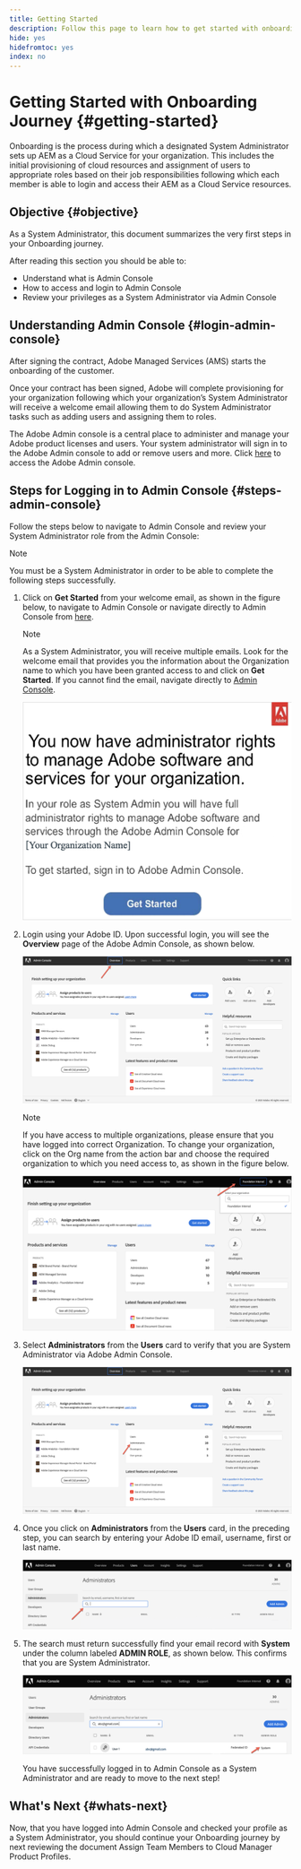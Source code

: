 ```yaml
---
title: Getting Started 
description: Follow this page to learn how to get started with onboarding journey
hide: yes
hidefromtoc: yes
index: no
---
```

# Getting Started with Onboarding Journey {#getting-started}

Onboarding is the process during which a designated System Administrator sets up AEM as a Cloud Service for your organization. This includes the initial provisioning of cloud resources and assignment of users to appropriate roles based on their job responsibilities following which each member is able to login and access their AEM as a Cloud Service resources.

## Objective {#objective}

As a System Administrator, this document summarizes the very first steps in your Onboarding journey. 

After reading this section you should be able to:

* Understand what is Admin Console
* How to access and login to Admin Console
* Review your privileges as a System Administrator via Admin Console

## Understanding Admin Console {#login-admin-console}

After signing the contract, Adobe Managed Services (AMS) starts the onboarding of the customer. 

Once your contract has been signed, Adobe will complete provisioning for your organization following which your organization’s System Administrator will receive a welcome email allowing them to do System Administrator tasks such as adding users and assigning them to roles.

The Adobe Admin console is a central place to administer and manage your Adobe product licenses and users. Your system administrator will sign in to the Adobe Admin console to add or remove users and more. Click [here](https://adminconsole.adobe.com/) to access the Adobe Admin console. 


## Steps for Logging in to Admin Console {#steps-admin-console}

Follow the steps below to navigate to Admin Console and review your System Administrator role from the Admin Console:

>[!NOTE]
>You must be a System Administrator in order to be able to complete the following steps successfully.

1. Click on **Get Started** from your welcome email, as shown in the figure below, to navigate to Admin Console or navigate directly to Admin Console from [here](https://adminconsole.adobe.com/).

   >[!NOTE]
   >As a System Administrator, you will receive multiple emails. Look for the welcome email that provides you the information about the Organization name to which you have been granted access to and click on **Get Started**. If you cannot find the email, navigate directly to [Admin Console](https://adminconsole.adobe.com/).

   ![](/help/onboarding/onboarding-journey/assets/sys-admin-getstarted.png)

1. Login using your Adobe ID. Upon successful login, you will see the **Overview** page of the Adobe Admin Console, as shown below. 

   ![](/help/onboarding/onboarding-journey/assets/get-started1.png)

   >[!NOTE]
   >If you have access to multiple organizations, please ensure that you have logged into correct Organization. To change your organization, click on the Org name from the action bar and choose the required organization to which you need access to, as shown in the figure below.

   ![](/help/onboarding/onboarding-journey/assets/admin-console-orgswitch.png)

1. Select **Administrators** from the **Users** card to verify that you are System Administrator via Adobe Admin Console.

    ![](/help/onboarding/onboarding-journey/assets/get-started2.png)

1. Once you click on **Administrators** from the **Users** card, in the preceding step, you can search by entering your Adobe ID email, username, first or last name.

   ![](/help/onboarding/onboarding-journey/assets/get-started3.png)

1. The search must return successfully find your email record with **System** under the column labeled **ADMIN ROLE**, as shown below. This confirms that you are System Administrator.

   ![](/help/onboarding/onboarding-journey/assets/get-started4.png)
   
   You have successfully logged in to Admin Console as a System Administrator and are ready to move to the next step!

## What's Next {#whats-next}

Now, that you have logged into Admin Console and checked your profile as a System Administrator, you should continue your Onboarding journey by next reviewing the document Assign Team Members to Cloud Manager Product Profiles.

